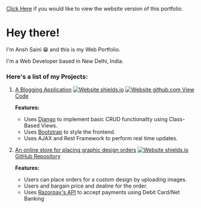 [Click Here](https://ansh-saini.github.io/) if you would like to view the website version of this portfolio.

# Hey there!

I'm Ansh Saini :grin: and this is my Web Portfolio.

I'm a Web Developer based in New Delhi, India.

### Here's a list of my Projects:

1. [A Blogging Application](https://ansh-blog.herokuapp.com/) [![Website shields.io](https://img.shields.io/website-up-down-green-red/http/shields.io.svg)](https://ansh-blog.herokuapp.com/)
   [![Website github.com](https://github.githubassets.com/images/modules/logos_page/GitHub-Mark.png) View Code](https://github.com/ansh-saini/Blog/)
  
   **Features:**
  
   * Uses [Django](https://www.djangoproject.com/) to implement basic CRUD functionality using Class-Based Views.
   * Uses [Bootstrap](https://getbootstrap.com/) to style the frontend.
   * Uses AJAX and Rest Framework to perform real time updates. 
  
2. [An online store for placing graphic design orders](https://ash-website.herokuapp.com/) [![Website shields.io](https://img.shields.io/website-up-down-green-red/http/shields.io.svg)](https://ash-website.herokuapp.com/)
   [GitHub Repository](https://github.com/ansh-saini/GraphicDesignShop/)
  
    **Features:**
  
   * Users can place orders for a custom design by uploading images.
   * Users and bargain price and dealine for the order.
   * Uses [Razorpay's API](https://razorpay.com/) to accept payments using Debit Card/Net Banking
